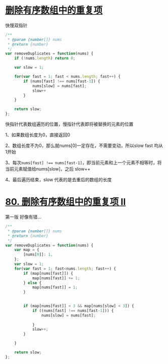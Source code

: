 # [删除有序数组中的重复项](https://leetcode.cn/problems/remove-duplicates-from-sorted-array/description/?envType=study-plan-v2&envId=top-interview-150)

快慢双指针

```js
/**
 * @param {number[]} nums
 * @return {number}
 */
var removeDuplicates = function(nums) {
    if (!nums.length) return 0;

    var slow = 1;

    for(var fast = 1; fast < nums.length; fast++) {
        if (nums[fast] !== nums[fast-1]) {
            nums[slow] = nums[fast];
            slow++
        }
    }

    return slow;
};
```

快指针代表数组遍历的位置，慢指针代表即将被替换的元素的位置

1、如果数组长度为0，直接返回0

2、数组长度不为0，那么就nums[0]一定存在，不需要变动，所以slow fast 均从1开始

3、每次`nums[fast] !== nums[fast-1]`，即当前元素和上一个元素不相等时，将当前元素赋值给nums[slow]，之后 slow++

4、最后遍历结束，slow 代表的是去重后的数组的长度


# [80. 删除有序数组中的重复项 II](https://leetcode.cn/problems/remove-duplicates-from-sorted-array-ii/?envType=study-plan-v2&envId=top-interview-150)

第一版 好像有错...

```js  
/**
 * @param {number[]} nums
 * @return {number}
 */
var removeDuplicates = function(nums) {
    var map = {
        [nums[0]]: 1,
    };
    var slow = 1;
    for(var fast = 1; fast<nums.length; fast++) {
        if (map[nums[fast]]) {
            map[nums[fast]] += 1;
        } else {
            map[nums[fast]] = 1;
        }
        

        if (map[nums[fast]] < 3 && map[nums[slow] < 3]) {
            if ((nums[fast] !== nums[fast-1])) {
                nums[slow] = nums[fast];
                
            }
            slow++;
        }

    }

    return slow;
};
```